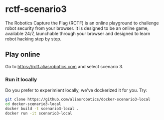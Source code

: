 # rctf-scenario3

The Robotics Capture the Flag (RCTF) is an online playground to challenge robot security from your browser. It is designed to be an online game, available 24/7, launchable through your browser and designed to learn robot hacking step by step.

## Play online
Go to https://rctf.aliasrobotics.com and select scenario 3.

### Run it locally
Do you prefer to experimient locally, we've dockerized it for you. Try:

```bash
git clone https://github.com/aliasrobotics/docker-scenario3-local
cd docker-scenario3-local
docker build -t scenario3-local .
docker run -it scenario3-local
```

